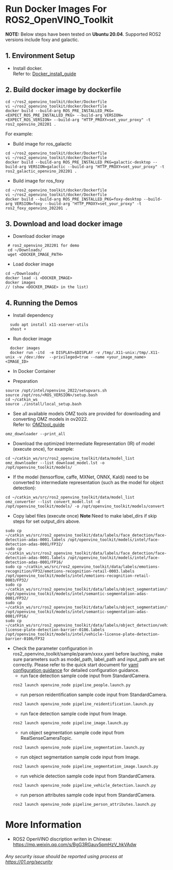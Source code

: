 # Run Docker Images For ROS2_OpenVINO_Toolkit

**NOTE:**
Below steps have been tested on **Ubuntu 20.04**.
Supported ROS2 versions include foxy and galactic.

## 1. Environment Setup
* Install docker. </br>
Refer to: [Docker_install_guide](https://docs.docker.com/engine/install/ubuntu/)

## 2. Build docker image by dockerfile
```
cd ~/ros2_openvino_toolkit/docker/Dockerfile
vi ~/ros2_openvino_toolkit/docker/Dockerfile
docker build --build-arg ROS_PRE_INSTALLED_PKG=<EXPECT_ROS_PRE_INSTALLED_PKG> --build-arg VERSION=<EXPECT_ROS_VERSION> --build-arg "HTTP_PROXY=set_your_proxy" -t ros2_openvino_202201 .
```
For example:
* Build image for ros_galactic
```
cd ~/ros2_openvino_toolkit/docker/Dockerfile
vi ~/ros2_openvino_toolkit/docker/Dockerfile
docker build --build-arg ROS_PRE_INSTALLED_PKG=galactic-desktop --build-arg VERSION=galactic --build-arg "HTTP_PROXY=set_your_proxy" -t ros2_galactic_openvino_202201 .
```
* Build image for ros_foxy
```
cd ~/ros2_openvino_toolkit/docker/Dockerfile
vi ~/ros2_openvino_toolkit/docker/Dockerfile
docker build --build-arg ROS_PRE_INSTALLED_PKG=foxy-desktop --build-arg VERSION=foxy --build-arg "HTTP_PROXY=set_your_proxy" -t ros2_foxy_openvino_202201 .
```

## 3. Download and load docker image
* Download docker image
```
 # ros2_openvino_202201 for demo
 cd ~/Downloads/
 wget <DOCKER_IMAGE_PATH>
```
* Load docker image
```
cd ~/Downloads/
docker load -i <DOCKER_IMAGE>
docker images
// (show <DOCKER_IMAGE> in the list)
```

## 4. Running the Demos
* Install dependency
```
  sudo apt install x11-xserver-utils
  xhost +
```
* Run docker image
```
  docker images
  docker run -itd  -e DISPLAY=$DISPLAY -v /tmp/.X11-unix:/tmp/.X11-unix -v /dev:/dev  --privileged=true --name <your_image_name> <IMAGE_ID>
```
* In Docker Container

* Preparation
```
source /opt/intel/openvino_2022/setupvars.sh
source /opt/ros/<ROS_VERSION>/setup.bash
cd ~/catkin_ws
source ./install/local_setup.bash
```

* See all available models
OMZ tools are provided for downloading and converting OMZ models in ov2022.</br>
Refer to: [OMZtool_guide](https://pypi.org/project/openvino-dev/)

```
omz_downloader --print_all
```

* Download the optimized Intermediate Representation (IR) of model (execute once), for example:
```
cd ~/catkin_ws/src/ros2_openvino_toolkit/data/model_list
omz_downloader --list download_model.lst -o /opt/openvino_toolkit/models/
```

* If the model (tensorflow, caffe, MXNet, ONNX, Kaldi) need to be converted to intermediate representation (such as the model for object detection):
```
cd ~/catkin_ws/src/ros2_openvino_toolkit/data/model_list
omz_converter --list convert_model.lst -d /opt/openvino_toolkit/models/ -o /opt/openvino_toolkit/models/convert
```
* Copy label files (execute once)
**Note**:Need to make label_dirs if skip steps for set output_dirs above.
```
sudo cp ~/catkin_ws/src/ros2_openvino_toolkit/data/labels/face_detection/face-detection-adas-0001.labels /opt/openvino_toolkit/models/intel/face-detection-adas-0001/FP32/
sudo cp ~/catkin_ws/src/ros2_openvino_toolkit/data/labels/face_detection/face-detection-adas-0001.labels /opt/openvino_toolkit/models/intel/face-detection-adas-0001/FP16/
sudo cp ~/catkin_ws/src/ros2_openvino_toolkit/data/labels/emotions-recognition/FP32/emotions-recognition-retail-0003.labels /opt/openvino_toolkit/models/intel/emotions-recognition-retail-0003/FP32/
sudo cp ~/catkin_ws/src/ros2_openvino_toolkit/data/labels/object_segmentation/frozen_inference_graph.labels /opt/openvino_toolkit/models/intel/semantic-segmentation-adas-0001/FP32/
sudo cp ~/catkin_ws/src/ros2_openvino_toolkit/data/labels/object_segmentation/frozen_inference_graph.labels /opt/openvino_toolkit/models/intel/semantic-segmentation-adas-0001/FP16/
sudo cp ~/catkin_ws/src/ros2_openvino_toolkit/data/labels/object_detection/vehicle-license-plate-detection-barrier-0106.labels /opt/openvino_toolkit/models/intel/vehicle-license-plate-detection-barrier-0106/FP32
```

* Check the parameter configuration in ros2_openvino_toolkit/sample/param/xxxx.yaml before lauching, make sure parameters such as model_path, label_path and input_path are set correctly. Please refer to the quick start document for [yaml configuration guidance](../doc/quick_start/yaml_configuration_guide.md) for detailed configuration guidance.
  * run face detection sample code input from StandardCamera.
  ```
  ros2 launch openvino_node pipeline_people.launch.py
  ```
  * run person reidentification sample code input from StandardCamera.
  ```
  ros2 launch openvino_node pipeline_reidentification.launch.py
  ```
  * run face detection sample code input from Image.
  ```
  ros2 launch openvino_node pipeline_image.launch.py
  ```
  * run object segmentation sample code input from RealSenseCameraTopic.
  ```
  ros2 launch openvino_node pipeline_segmentation.launch.py
  ```
  * run object segmentation sample code input from Image.
  ```
  ros2 launch openvino_node pipeline_segmentation_image.launch.py
  ``` 
  * run vehicle detection sample code input from StandardCamera.
  ```
  ros2 launch openvino_node pipeline_vehicle_detection.launch.py
  ```
  * run person attributes sample code input from StandardCamera.
  ```
  ros2 launch openvino_node pipeline_person_attributes.launch.py
  ```

# More Information
* ROS2 OpenVINO discription writen in Chinese: https://mp.weixin.qq.com/s/BgG3RGauv5pmHzV_hkVAdw

###### *Any security issue should be reported using process at https://01.org/security*

